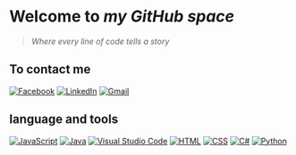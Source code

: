 # Welcome to _my GitHub space_
> _Where every line of code tells a story_
## To contact me
[![Facebook](https://img.icons8.com/color/48/000000/facebook.png)](https://www.facebook.com/profile.php?id=100009358777649)
[![LinkedIn](https://img.icons8.com/color/48/000000/linkedin.png)](https://www.linkedin.com/in/ny-aina-andriaharisoa-219b96292)
[![Gmail](https://img.icons8.com/color/48/000000/gmail.png)](mailto:anunnakiaina@gmail.com)  
## language and tools  
[![JavaScript](https://img.icons8.com/color/48/000000/javascript.png)](https://developer.mozilla.org/en-US/docs/Web/JavaScript)
[![Java](https://img.icons8.com/color/48/000000/java-coffee-cup-logo.png)](https://www.java.com/)
[![Visual Studio Code](https://img.icons8.com/color/48/000000/visual-studio-code-2019.png)](https://code.visualstudio.com/)
[![HTML](https://img.icons8.com/color/48/000000/html-5.png)](https://developer.mozilla.org/en-US/docs/Web/HTML)
[![CSS](https://img.icons8.com/color/48/000000/css3.png)](https://developer.mozilla.org/en-US/docs/Web/CSS)
[![C#](https://img.icons8.com/color/48/000000/c-sharp-logo.png)](https://docs.microsoft.com/en-us/dotnet/csharp/)
[![Python](https://img.icons8.com/color/48/000000/python.png)](https://www.python.org/)
